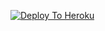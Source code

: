 [![Deploy To Heroku](https://www.herokucdn.com/deploy/button.svg)](https://heroku.com/deploy?template=https://github.com/Jaipajitendra123456/txt_leech)
